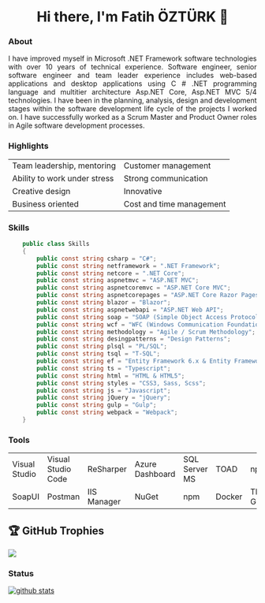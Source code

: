 <h1 align="center">Hi there, I'm Fatih ÖZTÜRK 👋</h1>

<div align="justify">
  <h3>About</h3>
  <p>I have improved myself in Microsoft .NET Framework software technologies with over 10 years of technical experience. Software engineer, senior software engineer and team leader experience includes web-based applications and desktop applications using C # .NET programming language and multitier architecture Asp.NET Core, Asp.NET MVC 5/4 technologies. I have been in the planning, analysis, design and development stages within the software development life cycle of the projects I worked on. I have successfully worked as a Scrum Master and Product Owner roles in Agile software development processes.</p>
  <h3>Highlights</h3>
  <table>
    <tr>
      <td>Team leadership, mentoring</td>
      <td>Customer management</td>
    </tr>
    <tr>
      <td>Ability to work under stress</td>
      <td>Strong communication</td>
    </tr>
    <tr>
      <td>Creative design</td>
      <td>Innovative</td>
    </tr>
    <tr>
      <td>Business oriented</td>
      <td>Cost and time management</td>
    </tr>
  </table>
</div>

### Skills
```csharp
    public class Skills
    {
        public const string csharp = "C#";
        public const string netframework = ".NET Framework";
        public const string netcore = ".NET Core";
        public const string aspnetmvc = "ASP.NET MVC";
        public const string aspnetcoremvc = "ASP.NET Core MVC";
        public const string aspnetcorepages = "ASP.NET Core Razor Pages";
        public const string blazor = "Blazor";
        public const string aspnetwebapi = "ASP.NET Web API";
        public const string soap = "SOAP (Simple Object Access Protocol)";
        public const string wcf = "WFC (Windows Communication Foundation)";
        public const string methodology = "Agile / Scrum Methodology";
        public const string desingpatterns = "Design Patterns";
        public const string plsql = "PL/SQL";
        public const string tsql = "T-SQL";
        public const string ef = "Entity Framework 6.x & Entity Framework Core";
        public const string ts = "Typescript";
        public const string html = "HTML & HTML5";
        public const string styles = "CSS3, Sass, Scss";
        public const string js = "Javascript";
        public const string jQuery = "jQuery";
        public const string gulp = "Gulp";
        public const string webpack = "Webpack";
    }
```
### Tools
<table>
    <tr>
      <td>Visual Studio</td>
      <td>Visual Studio Code</td>
      <td>ReSharper</td>
			<td>Azure Dashboard</td>
      <td>SQL Server MS</td>
			<td>TOAD</td>
			 <td>npm</td>
			<td>SourceTree</td>
    </tr>
    <tr>
      <td>SoapUI</td>
      <td>Postman</td>
			<td>IIS Manager</td>
			<td>NuGet</td>
      <td>npm</td>
			<td>Docker</td>
			<td>TFS, Github</td>
			<td></td>
    </tr>
  </table>

## 🏆 GitHub Trophies
  ![](https://github-profile-trophy.vercel.app/?username=ozturkfatih&theme=radical&no-frame=false&no-bg=true&margin-w=4)

### Status
  [![github stats](https://github-readme-stats.vercel.app/api?username=ozturkfatih&show_icons=true&include_all_commits=true&count_private=true&theme=vue-dark&cache_seconds=3600)](https://github.com/ozturkfatih)

